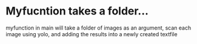 Myfucntion takes a folder...
=======
myfunction in main will take a folder of images as an argument, scan each image using yolo, and adding the results into a newly created textfile
